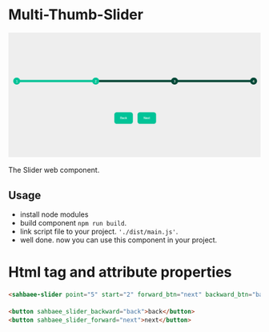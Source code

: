 # Multi-Thumb-Slider
![This is an image](./readme.png)

The Slider web component.

## Usage
- install node modules
- build component `npm run build`.
- link script file to your project. `'./dist/main.js'`.
- well done. now you can use this component in your project.

# Html tag and attribute properties
```html
<sahbaee-slider point="5" start="2" forward_btn="next" backward_btn="back"></sahbaee-slider>

<button sahbaee_slider_backward="back">back</button>
<button sahbaee_slider_forward="next">next</button>
```
